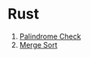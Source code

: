 
# Rust

1. [Palindrome Check](strings/palindrome/README.md)
2. [Merge Sort](sorting/merge-sort/README.md)
